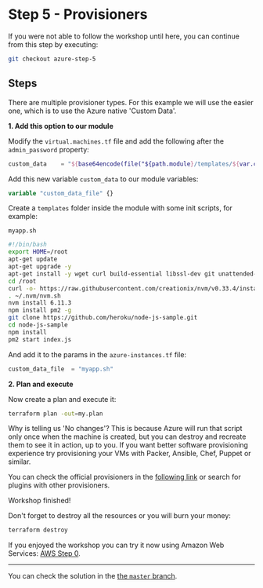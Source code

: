 # Step 5 - Provisioners

If you were not able to follow the workshop until here, you can continue from this step by executing:

```bash
git checkout azure-step-5
```

## Steps

There are multiple provisioner types. For this example we will use the easier one, which is to use the Azure native
'Custom Data'.

**1\. Add this option to our module**

Modify the `virtual.machines.tf` file and add the following after the `admin_password` property:

```tf
custom_data    = "${base64encode(file("${path.module}/templates/${var.custom_data_file}"))}"
```

Add this new variable `custom_data` to our module variables:

```tf
variable "custom_data_file" {}
```

Create a `templates` folder inside the module with some init scripts, for example:

`myapp.sh`

```bash
#!/bin/bash
export HOME=/root
apt-get update
apt-get upgrade -y
apt-get install -y wget curl build-essential libssl-dev git unattended-upgrades
cd /root
curl -o- https://raw.githubusercontent.com/creationix/nvm/v0.33.4/install.sh | bash
. ~/.nvm/nvm.sh
nvm install 6.11.3
npm install pm2 -g
git clone https://github.com/heroku/node-js-sample.git
cd node-js-sample
npm install
pm2 start index.js
```

And add it to the params in the `azure-instances.tf` file:

```tf
custom_data_file  = "myapp.sh"
```

**2\. Plan and execute**

Now create a plan and execute it:

```bash
terraform plan -out=my.plan
```

Why is telling us 'No changes'? This is because Azure will run that script only once when the machine is created, but you can destroy and recreate them to see it in action, up to you.
If you want better software provisioning experience try provisioning your VMs with Packer, Ansible, Chef, Puppet or similar.

You can check the official provisioners in the [following link](https://www.terraform.io/docs/provisioners/index.html)
or search for plugins with other provisioners.

Workshop finished!

Don't forget to destroy all the resources or you will burn your money:

```bash
terraform destroy
```

If you enjoyed the workshop you can try it now using Amazon Web Services: [AWS Step 0](https://github.com/artberri/101-terraform/tree/master/guide/aws/step-0.md).

---

You can check the solution in the [the `master` branch](https://github.com/artberri/101-terraform/tree/master/solution/azure).
